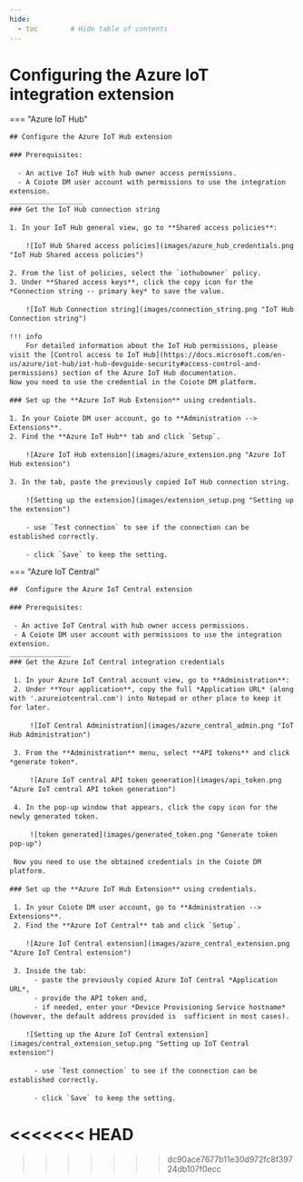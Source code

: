 ```yaml
---
hide:
  - toc        # Hide table of contents
---
```


# Configuring the Azure IoT integration extension

=== "Azure IoT Hub"

    ## Configure the Azure IoT Hub extension

    ### Prerequisites:

      - An active IoT Hub with hub owner access permissions.
      - A Coiote DM user account with permissions to use the integration extension.
    __________________
    ### Get the IoT Hub connection string

    1. In your IoT Hub general view, go to **Shared access policies**:

        ![IoT Hub Shared access policies](images/azure_hub_credentials.png "IoT Hub Shared access policies")

    2. From the list of policies, select the `iothubowner` policy.
    3. Under **Shared access keys**, click the copy icon for the *Connection string -- primary key* to save the value.

        ![IoT Hub Connection string](images/connection_string.png "IoT Hub Connection string")

    !!! info
        For detailed information about the IoT Hub permissions, please visit the [Control access to IoT Hub](https://docs.microsoft.com/en-us/azure/iot-hub/iot-hub-devguide-security#access-control-and-permissions) section of the Azure IoT Hub documentation.
    Now you need to use the credential in the Coiote DM platform.

    ### Set up the **Azure IoT Hub Extension** using credentials.  

    1. In your Coiote DM user account, go to **Administration --> Extensions**.
    2. Find the **Azure IoT Hub** tab and click `Setup`.

        ![Azure IoT Hub extension](images/azure_extension.png "Azure IoT Hub extension")

    3. In the tab, paste the previously copied IoT Hub connection string.

        ![Setting up the extension](images/extension_setup.png "Setting up the extension")

        - use `Test connection` to see if the connection can be established correctly.

        - click `Save` to keep the setting.

=== "Azure IoT Central"

    ##  Configure the Azure IoT Central extension

    ### Prerequisites:

     - An active IoT Central with hub owner access permissions.
     - A Coiote DM user account with permissions to use the integration extension.
    _______________
    ### Get the Azure IoT Central integration credentials

     1. In your Azure IoT Central account view, go to **Administration**:
     2. Under **Your application**, copy the full *Application URL* (along with '.azureiotcentral.com') into Notepad or other place to keep it for later.

         ![IoT Central Administration](images/azure_central_admin.png "IoT Hub Administration")

     3. From the **Administration** menu, select **API tokens** and click *generate token*.

         ![Azure IoT central API token generation](images/api_token.png "Azure IoT central API token generation")

     4. In the pop-up window that appears, click the copy icon for the newly generated token.

         ![token generated](images/generated_token.png "Generate token pop-up")

     Now you need to use the obtained credentials in the Coiote DM platform.

    ### Set up the **Azure IoT Hub Extension** using credentials.  

     1. In your Coiote DM user account, go to **Administration --> Extensions**.
     2. Find the **Azure IoT Central** tab and click `Setup`.

        ![Azure IoT Central extension](images/azure_central_extension.png "Azure IoT Central extension")

     3. Inside the tab:
          - paste the previously copied Azure IoT Central *Application URL*,
          - provide the API token and,
          - if needed, enter your *Device Provisioning Service hostname* (however, the default address provided is  sufficient in most cases).

        ![Setting up the Azure IoT Central extension](images/central_extension_setup.png "Setting up IoT Central extension")

          - use `Test connection` to see if the connection can be established correctly.

          - click `Save` to keep the setting.
<<<<<<< HEAD
=======



>>>>>>> dc90ace7677b11e30d972fc8f39724db107f0ecc
